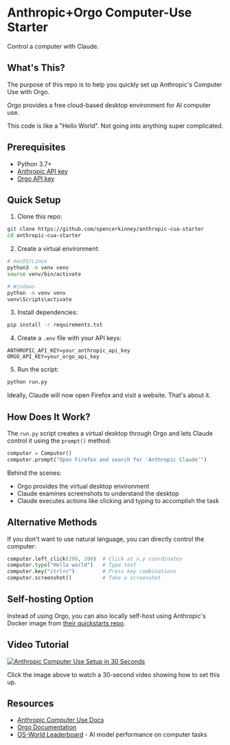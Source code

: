 # Anthropic+Orgo Computer-Use Starter

Control a computer with Claude.

## What's This?

The purpose of this repo is to help you quickly set up Anthropic's Computer Use with Orgo.

Orgo provides a free cloud-based desktop environment for AI computer use.

This code is like a "Hello World". Not going into anything super complicated.

## Prerequisites

- Python 3.7+
- [Anthropic API key](https://console.anthropic.com/)
- [Orgo API key](https://orgo.ai/start)

## Quick Setup

1. Clone this repo:
```bash
git clone https://github.com/spencerkinney/anthropic-cua-starter
cd anthropic-cua-starter
```

2. Create a virtual environment:
```bash
# macOS/Linux
python3 -m venv venv
source venv/bin/activate

# Windows
python -m venv venv
venv\Scripts\activate
```

3. Install dependencies:
```bash
pip install -r requirements.txt
```

4. Create a `.env` file with your API keys:
```
ANTHROPIC_API_KEY=your_anthropic_api_key
ORGO_API_KEY=your_orgo_api_key
```

5. Run the script:
```bash
python run.py
```

Ideally, Claude will now open Firefox and visit a website. That's about it.

## How Does It Work?

The `run.py` script creates a virtual desktop through Orgo and lets Claude control it using the `prompt()` method:

```python
computer = Computer()
computer.prompt("Open Firefox and search for 'Anthropic Claude'")
```

Behind the scenes:
- Orgo provides the virtual desktop environment
- Claude examines screenshots to understand the desktop
- Claude executes actions like clicking and typing to accomplish the task

## Alternative Methods

If you don't want to use natural language, you can directly control the computer:

```python
computer.left_click(200, 200)  # Click at x,y coordinates
computer.type("Hello world")   # Type text
computer.key("ctrl+c")         # Press key combinations
computer.screenshot()          # Take a screenshot
```

## Self-hosting Option

Instead of using Orgo, you can also locally self-host using Anthropic's Docker image from [their quickstarts repo](https://github.com/anthropics/anthropic-quickstarts/tree/main/computer-use-demo).

## Video Tutorial

[![Anthropic Computer Use Setup in 30 Seconds](https://img.youtube.com/vi/JTbgxry--Fk/0.jpg)](https://www.youtube.com/watch?v=JTbgxry--Fk)

Click the image above to watch a 30-second video showing how to set this up.

## Resources

- [Anthropic Computer Use Docs](https://docs.anthropic.com/en/docs/agents-and-tools/computer-use)
- [Orgo Documentation](https://www.orgo.ai/docs)
- [OS-World Leaderboard](https://os-world.github.io/) - AI model performance on computer tasks
